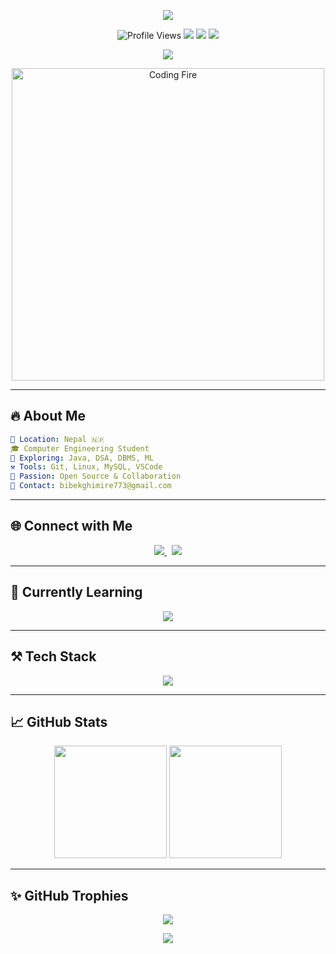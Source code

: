 <!-- WELCOME BANNER -->
<p align="center">
  <img src="https://capsule-render.vercel.app/api?type=waving&color=0:00C9FF,100:92FE9D&height=200&section=header&text=Hello%20World!%20I'm%20Bibek%20Ghimire%20👨‍💻&fontSize=40&fontAlignY=35&desc=A+Java+Dev+%7C+DSA+Lover+%7C+Future+ML+Engineer&descAlignY=60&descAlign=50" />
</p>

<!-- PROFILE STATS & BADGES -->
<p align="center">
  <img src="https://komarev.com/ghpvc/?username=bibek773&label=Profile+Views&color=brightgreen&style=flat-square" alt="Profile Views" />
  <img src="https://img.shields.io/badge/Focus-Java-blue?style=flat-square&logo=java" />
  <img src="https://img.shields.io/badge/DSA-Lover-orange?style=flat-square&logo=leetcode" />
  <img src="https://img.shields.io/badge/Made%20in-Nepal-red?style=flat-square&logo=googlemaps" />
</p>

<!-- TYPING ANIMATION -->
<p align="center">
  <img src="https://readme-typing-svg.herokuapp.com?font=Fira+Code&size=24&duration=4000&pause=1000&center=true&vCenter=true&width=1000&lines=👋+Hey,+I'm+Bibek+Ghimire!;🚀+Aspiring+Java+Developer;🎯+Focused+on+DSA,+Web+Dev,+and+ML;📚+Always+Learning,+Always+Building" />
</p>

<p align="center">
  <img src="https://media.giphy.com/media/qgQUggAC3Pfv687qPC/giphy.gif" width="500px" alt="Coding Fire" />
</p>


---

## 🔥 About Me

```yaml
📍 Location: Nepal 🇳🇵
🎓 Computer Engineering Student
🔭 Exploring: Java, DSA, DBMS, ML
⚒️ Tools: Git, Linux, MySQL, VSCode
🤝 Passion: Open Source & Collaboration
💌 Contact: bibekghimire773@gmail.com
```

---

## 🌐 Connect with Me

<p align="center">
  <a href="https://linkedin.com/in/bibek-ghimire-1952292b1" target="_blank">
    <img src="https://img.shields.io/badge/LinkedIn-Connect-blue?style=for-the-badge&logo=linkedin" />
  </a>
  &nbsp;
  <a href="https://fb.com/mr.bibek0" target="_blank">
    <img src="https://img.shields.io/badge/Facebook-Follow-1877F2?style=for-the-badge&logo=facebook&logoColor=white" />
  </a>
</p>

---

## 🧠 Currently Learning

<p align="center">
  <img src="https://readme-typing-svg.herokuapp.com?font=Fira+Code&size=20&duration=3000&pause=1000&color=F7971E&center=true&vCenter=true&width=800&lines=☕+Advanced+Java;🧠+Data+Structures+%26+Algorithms;📚+Machine+Learning+Foundations;💾+DBMS+%26+SQL+Mastery;🐱‍💻+Git+%2B+GitHub+Collaboration" />
</p>

---

## ⚒️ Tech Stack

<p align="center">
  <img src="https://skillicons.dev/icons?i=java,cpp,c,python,js,html,css,mysql,git,linux,vscode,github" />
</p>

---

## 📈 GitHub Stats 

<p align="center">
  <img src="https://github-readme-stats.vercel.app/api?username=bibek773&show_icons=true&theme=tokyonight&rank_icon=github" height="180" />
  <img src="https://github-readme-stats.vercel.app/api/top-langs/?username=bibek773&layout=compact&theme=tokyonight" height="180" />
</p>


---

## ✨ GitHub Trophies

<p align="center">
  <img src="https://github-profile-trophy.vercel.app/?username=bibek773&theme=radical&row=1&margin-w=10&no-frame=true" />
</p>


<!-- FOOTER -->
<p align="center">
  <img src="https://capsule-render.vercel.app/api?type=waving&color=0:00C9FF,100:92FE9D&height=120&section=footer" />
</p>

